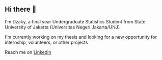 ## Hi there 👋

I'm Dzaky, a final year Undergraduate Statistics Student from State University of Jakarta (Universitas Negeri Jakarta/UNJ)

I'm currently working on my thesis and looking for a new opportunity for internship, volunteers, or other projects

Reach me on [Linkedin](https://linkedin.com/hilmy-dzaky-muchtar)


<!--
**taraky25/taraky25** is a ✨ _special_ ✨ repository because its `README.md` (this file) appears on your GitHub profile.

Here are some ideas to get you started:

- 🔭 I’m currently working on ...
- 🌱 I’m currently learning ...
- 👯 I’m looking to collaborate on ...
- 🤔 I’m looking for help with ...
- 💬 Ask me about ...
- 📫 How to reach me: ...
- 😄 Pronouns: ...
- ⚡ Fun fact: ...
-->

